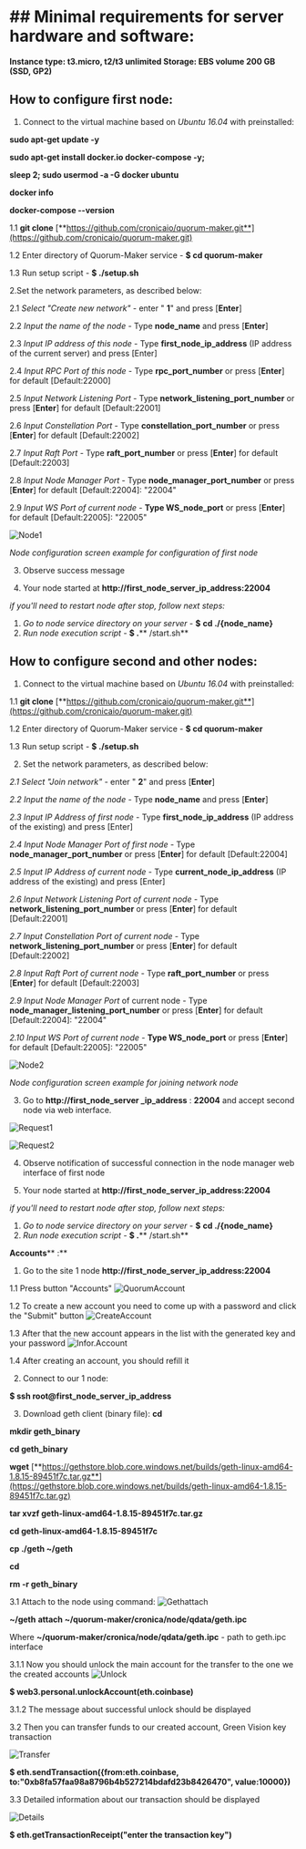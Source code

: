 # ## Minimal requirements for server hardware and software:

**Instance type: t3.micro, t2/t3 unlimited
Storage: EBS volume 200 GB (SSD, GP2)**

## How to configure first node:

1. Connect to the virtual machine based on _Ubuntu 16.04_ with preinstalled:

**sudo apt-get update -y**

**sudo apt-get install docker.io docker-compose -y;**

**sleep 2; sudo usermod -a -G docker ubuntu**

**docker info**

**docker-compose --version**

1.1 **git clone** [**https://github.com/cronicaio/quorum-maker.git**](https://github.com/cronicaio/quorum-maker.git)

1.2 Enter directory of Quorum-Maker service - **$ cd quorum-maker**

1.3 Run setup script - **$ ./setup.sh**

 2.Set the network parameters, as described below:

2.1 _Select  &quot;Create new network&quot;_ - enter &quot; **1**&quot; and press [**Enter**]

2.2 _Input the name of the node_ - Type   **node\_name** and press [**Enter**]

2.3 _Input IP address of this node_ - Type **first\_node\_ip\_address** (IP address of the current server) and press [Enter]

2.4 _Input RPC Port of this node_ - Type **rpc\_port\_number** or press [**Enter**] for default [Default:22000]

2.5 _Input Network Listening Port_ - Type **network\_listening\_port\_number** or press [**Enter**] for default [Default:22001]

2.6 _Input Constellation Port_ - Type **constellation\_port\_number** or press [**Enter**] for default [Default:22002]

2.7 _Input Raft Port_ - Type **raft\_port\_number** or press [**Enter**] for default [Default:22003]

2.8 _Input Node Manager Port_ - Type **node\_manager\_port\_number** or press [**Enter**] for default [Default:22004]: &quot;22004&quot;

2.9 _Input WS Port of current node -_ **Type WS\_node\_port** or press [**Enter**] for default [Default:22005]: &quot;22005&quot;

![Node1](Image/Optional1.png)

_Node configuration screen example for configuration of first node_

3. Observe success message


4. Your node started at **http://first\_node\_server\_ip\_address:22004**

_if you&#39;ll need to restart node after stop, follow next steps:_

1. _Go to node service directory on your server_ - **$**  **cd ./{node\_name}**
2. _Run node execution script -_ **$ .**** /start.sh**

## How to configure second and other nodes:

1. Connect to the virtual machine based on _Ubuntu 16.04_ with preinstalled:

1.1 **git clone** [**https://github.com/cronicaio/quorum-maker.git**](https://github.com/cronicaio/quorum-maker.git)

1.2 Enter directory of Quorum-Maker service - **$ cd quorum-maker**

1.3 Run setup script - **$ ./setup.sh**



2. Set the network parameters, as described below:

_2.1 Select  &quot;Join network&quot;_ - enter &quot; **2**&quot; and press [**Enter**]

_2.2 Input the name of the node_ - Type   **node\_name** and press [**Enter**]

_2.3 Input IP Address of first node_ - Type **first\_node\_ip\_address** (IP address of the existing) and press [Enter]

_2.4 Input Node Manager Port of first node_ - Type **node\_manager\_port\_number** or press [**Enter**] for default [Default:22004]

_2.5 Input IP Address of current node_ - Type **current\_node\_ip\_address** (IP address of the existing) and press [Enter]

_2.6 Input Network Listening Port of current node_ - Type **network\_listening\_port\_number** or press [**Enter**] for default [Default:22001]

_2.7 Input Constellation Port of current node_ - Type **network\_listening\_port\_number** or press [**Enter**] for default [Default:22002]

_2.8 Input Raft Port of current node_ - Type **raft\_port\_number** or press [**Enter**] for default [Default:22003]

_2.9 Input Node Manager Port_ of current node - Type **node\_manager\_listening\_port\_number** or press [**Enter**] for default [Default:22004]: &quot;22004&quot;

_2.10 Input WS Port of current node -_ **Type WS\_node\_port** or press [**Enter**] for   default [Default:22005]: &quot;22005&quot;

![Node2](Image/Optional2.png)

_Node configuration screen example for joining network node_

3. Go to **http://first\_node\_server \_ip\_address** : **22004** and accept second node via web interface.

![Request1](image/QuorumRequest1.png)

![Request2](image/QuorumRequest2.png)

4. Observe notification of successful connection in the node manager web interface of first node

5. Your node started at **http://first\_node\_server\_ip\_address:22004**

_if you&#39;ll need to restart node after stop, follow next steps:_

1. _Go to node service directory on your server_ - **$**  **cd ./{node\_name}**
2. _Run node execution script -_ **$ .**** /start.sh**

**Accounts**** :**

1. Go to the site 1 node **http://first\_node\_server\_ip\_address:22004**

1.1 Press button &quot;Accounts&quot;
![QuorumAccount](image/QuorumAccount.png)

1.2 To create a new account you need to come up with a password and click the &quot;Submit&quot; button
![CreateAccount](Image/CreateAccount.png)  

1.3 After that the new account appears in the list with the generated key and your password
![Infor.Account](image/Infor.Account.png)

1.4 After creating an account, you should refill it

2. Connect to our 1 node:

**$ ssh root@first\_node\_server\_ip\_address**

3. Download geth client (binary file):
**cd**

**mkdir geth\_binary**

**cd geth\_binary**

**wget** [**https://gethstore.blob.core.windows.net/builds/geth-linux-amd64-1.8.15-89451f7c.tar.gz**](https://gethstore.blob.core.windows.net/builds/geth-linux-amd64-1.8.15-89451f7c.tar.gz)

**tar xvzf geth-linux-amd64-1.8.15-89451f7c.tar.gz**

**cd geth-linux-amd64-1.8.15-89451f7c**

**cp ./geth ~/geth**

**cd**

**rm -r geth\_binary**

3.1 Attach to the node using command:
![Gethattach](image/Gethattach.png)

**~/geth**  **attach ~/quorum-maker/cronica/node/qdata/geth.ipc**

Where **~/quorum-maker/cronica/node/qdata/geth.ipc** - path to geth.ipc interface

3.1.1 Now you should unlock the main account for the transfer to the one we the created accounts
![Unlock](image/Unlock.png)

**$ web3.personal.unlockAccount(eth.coinbase)**

3.1.2 The message about successful unlock should be displayed

3.2 Then you can transfer funds to our created account, Green Vision key transaction

![Transfer](image/Transfer.png)

**$ eth.sendTransaction({from:eth.coinbase, to:&quot;0xb8fa57faa98a8796b4b527214bdafd23b8426470&quot;, value:10000})**

3.3 Detailed information about our transaction should be displayed

![Details](image/Details.png)

**$  eth.getTransactionReceipt(&quot;enter the transaction key&quot;)**

